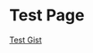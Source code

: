 <!-- TITLE: Test Page -->

# Test Page
<a class="gist" href="https://gist.github.com/fireundubh/978eccf07f699609db376480a100d179">Test Gist</a>
